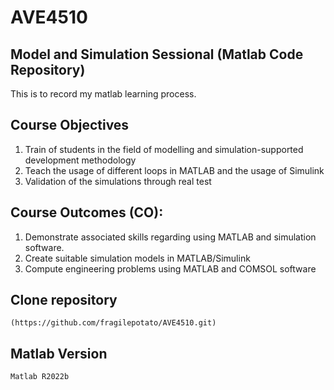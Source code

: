 # AVE4510

## Model and Simulation Sessional (Matlab Code Repository)
This is to record my matlab learning process.

## Course Objectives
1. Train of students in the field of modelling and simulation-supported development methodology
2. Teach the usage of different loops in MATLAB and the usage of Simulink
3. Validation of the simulations through real test

## Course Outcomes (CO):
1. Demonstrate associated skills regarding using MATLAB and simulation software.
2. Create suitable simulation models in MATLAB/Simulink
3. Compute engineering problems using MATLAB and COMSOL software

## Clone repository
```
(https://github.com/fragilepotato/AVE4510.git)
```

## Matlab Version

```
Matlab R2022b
```
